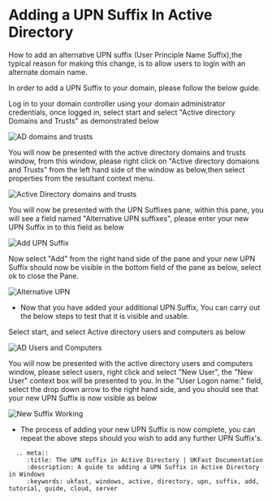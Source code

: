 # Adding a UPN Suffix In Active Directory

How to add an alternative UPN suffix (User Principle Name Suffix),the typical reason for making this change, is to allow users to login with an alternate domain name. 
 
In order to add a UPN Suffix to your domain, please follow the below guide.

Log in to your domain controller using your domain administrator credentials, once logged in, select start and select "Active directory Domains and Trusts" as demonstrated below

![AD domains and trusts](Images/upnsuffix/addomainsandtrusts.PNG)

You will now be presented with the active directory domains and trusts window, from this window, please right click on "Active directory domaions and Trusts" from the left hand side of the window as below,then select properties from the resultant context menu.

![Active Directory domains and trusts](Images/upnsuffix/addantcontextmenu.PNG)

You will now be presented with the UPN Suffixes pane, within this pane, you will see a field named "Alternative UPN suffixes", please enter your new UPN Suffix in to this field as below

![Add UPN Suffix](Images/upnsuffix/enteraltupn.PNG)

Now select "Add" from the right hand side of the pane and your new UPN Suffix should now be visible in the bottom field of the pane as below, select ok to close the Pane.

![Alternative UPN](Images/upnsuffix/addaltupn.PNG)

* Now that you have added your additional UPN Suffix, You can carry out the below steps to test that it is visible and usable.

Select start, and select Active directory users and computers as below

![AD Users and Computers](Images/upnsuffix/adusersandcomputers.PNG)

You will now be presented with the active directory users and computers window, please select users, right click and select "New User", the "New User" context box will be presented to you.
In the "User Logon name:" field, select the drop down arrow to the right hand side, and you should see that your new UPN Suffix is now visible as below

![New Suffix Working](Images/upnsuffix/newupnselected.PNG)

* The process of adding your new UPN Suffix is now complete, you can repeat the above steps should you wish to add any further UPN Suffix's.

```eval_rst
  .. meta::
     :title: The UPN suffix in Active Directory | UKFast Documentation
     :description: A guide to adding a UPN Suffix in Active Directory in Windows
     :keywords: ukfast, windows, active, directory, upn, suffix, add, tutorial, guide, cloud, server
